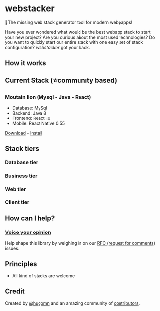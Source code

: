 # webstacker
🥞The missing web stack generator tool for modern webpapps!

Have you ever wondered what would be the best webapp stack to start your new project? Are you curious about the most used technologies? Do you want to quickly start our entire stack with one easy set of stack configuration? *webstacker* got your back.

## How it works

## Current Stack (⭐️community based) 

### Moutain lion (Mysql - Java - React)
* Database: MySql
* Backend: Java 8
* Frontend: React 16
* Mobile: React Native 0.55

[Download](https://github.com/hugomn/webstacker) - [Install](https://github.com/hugomn/webstacker)

## Stack tiers

### Database tier

### Business tier

### Web tier

### Client tier

## How can I help?

### [Voice your opinion][1]

Help shape this library by weighing in on our [RFC (request for comments)][1] issues. 

## Principles

- All kind of stacks are welcome

## Credit

Created by [@hugomn][2] and an amazing community of [contributors][3].

[1]: https://github.com/hugomn/webstacker/labels/RFC
[2]: https://github.com/hugomn
[3]: https://github.com/hugomn/webstacker/graphs/contributors
